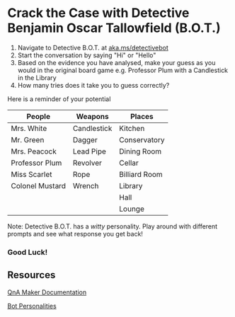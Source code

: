 # Crack the Case with Detective Benjamin Oscar Tallowfield (B.O.T.)

1.	Navigate to Detective B.O.T. at [aka.ms/detectivebot](https://aka.ms/detectivebot)
2.	Start the conversation by saying "Hi" or "Hello"
3.	Based on the evidence you have analysed, make your guess as you would in the original board game e.g. Professor Plum with a Candlestick in the Library
4.	How many tries does it take you to guess correctly?

Here is a reminder of your potential 

People | Weapons | Places
--- | --- | --- |
Mrs. White | Candlestick | Kitchen
Mr. Green | Dagger | Conservatory
Mrs. Peacock | Lead Pipe | Dining Room
Professor Plum  | Revolver | Cellar
Miss Scarlet | Rope | Billiard Room
Colonel Mustard | Wrench | Library
 |  |  |  Hall
  |  |  | Lounge

Note: Detective B.O.T. has a _witty_ personality. Play around with different prompts and see what response you get back!



### Good Luck!




## Resources
[QnA Maker Documentation](https://docs.microsoft.com/en-us/azure/cognitive-services/qnamaker/)

[Bot Personalities](https://docs.microsoft.com/en-us/azure/cognitive-services/qnamaker/how-to/chit-chat-knowledge-base?tabs=v1)
